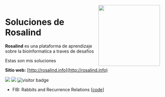 <img src="http://rosalind.info/static/img/logo.png?v=1560257990"  width=200 align="right">

# Soluciones de Rosalind

**Rosalind** es una plataforma de aprendizaje sobre la bioinformatica a traves de desafios 

Estas son mis soluciones

**Sitio web:** [http://rosalind.info](http://rosalind.info)

<img src="https://img.shields.io/badge/language-python-orange.svg" style="zoom:100%;" /> <img src="https://img.shields.io/badge/counts-149-brightgreen.svg" style="zoom:100%;" />
<img src="https://visitor-badge.laobi.icu/badge?page_id=zonghui0228.rosalind-solutions" alt="visitor badge"/>

* FIB: Rabbits and Recurrence Relations [[code](https://github.com/gnvidal/Rosalind_Bioinformatics_solutions/blob/main/Solutions/Rabbits_and_Recurrence_Relations.py)]
